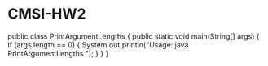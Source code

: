 # CMSI-HW2
public class PrintArgumentLengths 
{ 
  public static void main(String[] args)
  {
   if (args.length == 0) 
   { 
    System.out.println("Usage: java PrintArgumentLengths <any number of arguments>");
    }
  }
}
